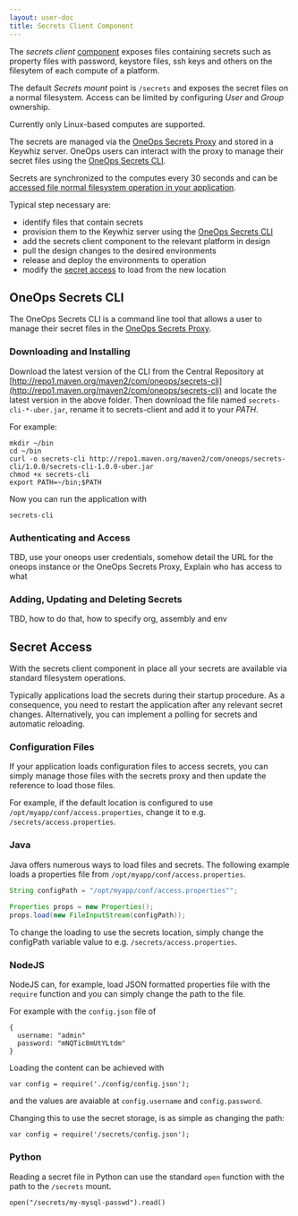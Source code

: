 ```yaml
---
layout: user-doc
title: Secrets Client Component
---
```


The _secrets client_ [component](./components.html) exposes files containing
secrets such as property files with password, keystore files, ssh keys and 
others on the filesytem of each compute of a platform.

The default _Secrets mount_ point is `/secrets` and exposes the secret files on
a normal filesystem. Access can be limited by configuring _User_ and _Group_
ownership. 

Currently only Linux-based computes are supported.

The secrets are managed via the
[OneOps Secrets Proxy](../account/secrets-proxy.html) and stored in a Keywhiz
server. OneOps users can interact with the proxy to manage their secret files
using the [OneOps Secrets CLI](#oneops-secrets-cli). 

Secrets are synchronized to the computes every 30 seconds and can be [accessed
file normal filesystem operation in your application](#secret-access).

Typical step necessary are:

- identify files that contain secrets
- provision them to the Keywhiz server using the
[OneOps Secrets CLI](#oneops-secrets-cli)
- add the secrets client component to the relevant platform in design
- pull the design changes to the desired environments
- release and deploy the environments to operation
- modify the [secret access](#secret-access) to load from the new location


## OneOps Secrets CLI

The OneOps Secrets CLI is a command line tool that allows a user to manage their
secret files in the [OneOps Secrets Proxy](../account/keywhiz-proxy.html).

### Downloading and Installing

Download the latest version of the CLI from the Central Repository at
[http://repo1.maven.org/maven2/com/oneops/secrets-cli](http://repo1.maven.org/maven2/com/oneops/secrets-cli)
and locate the latest version in the above folder. Then download the file
named `secrets-cli-*-uber.jar`, rename it to secrets-client and add it to
your _PATH_.

For example:

```
mkdir ~/bin
cd ~/bin
curl -o secrets-cli http://repo1.maven.org/maven2/com/oneops/secrets-cli/1.0.0/secrets-cli-1.0.0-uber.jar
chmod +x secrets-cli
export PATH=~/bin;$PATH
```

Now you can run the application with

```
secrets-cli
```

### Authenticating and Access

TBD, use your oneops user credentials, somehow detail the URL for the oneops
instance or the OneOps Secrets Proxy, 
Explain who has access to what


### Adding, Updating and Deleting Secrets

TBD, how to do that, how to specify org, assembly and env



## Secret Access

With the secrets client component in place all your secrets are available via
standard filesystem operations.

Typically applications load the secrets during their startup procedure. As a
consequence, you need to restart the application after any relevant secret
changes. Alternatively, you can implement a polling for secrets and automatic
reloading.

### Configuration Files

If your application loads configuration files to access secrets, you can simply
manage those files with the secrets proxy and then update the reference to load
those files. 

For example, if the default location is configured to use 
`/opt/myapp/conf/access.properties`, change it to e.g.
`/secrets/access.properties`.

### Java

Java offers numerous ways to load files and secrets. The following example loads
a properties file from `/opt/myapp/conf/access.properties`.

```java
String configPath = "/opt/myapp/conf/access.properties"";
 
Properties props = new Properties();
props.load(new FileInputStream(configPath));
```

To change the loading to use the secrets location, simply change the configPath
variable value to e.g. `/secrets/access.properties`.

### NodeJS

NodeJS can, for example, load JSON formatted properties file with the `require`
function and you can simply change the path to the file. 

For example with the `config.json` file of

```
{
  username: "admin"
  password: "mNQTic8mUtYLtdm"
}
```

Loading the content can be achieved with

```
var config = require('./config/config.json');
```

and the values are avaiable at `config.username` and `config.password`.

Changing this to use the secret storage, is as simple as changing the path:

```
var config = require('/secrets/config.json');
```

### Python

Reading a secret file in Python can use the standard `open` function with the
path to the `/secrets` mount.

```
open("/secrets/my-mysql-passwd").read()
```
